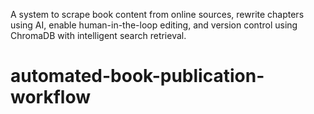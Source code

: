 A system to scrape book content from online sources, rewrite chapters using AI, enable human-in-the-loop editing, and version control using ChromaDB with intelligent search retrieval.

# automated-book-publication-workflow
